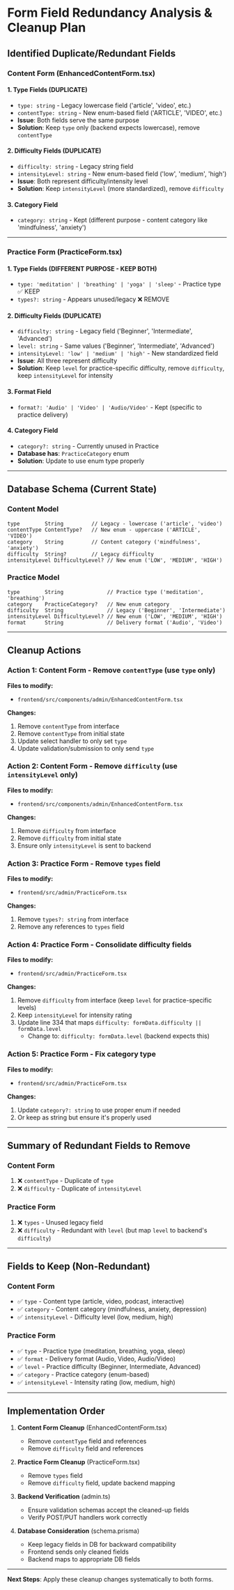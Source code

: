 # Form Field Redundancy Analysis & Cleanup Plan

## Identified Duplicate/Redundant Fields

### Content Form (EnhancedContentForm.tsx)

#### 1. **Type Fields (DUPLICATE)**
- `type: string` - Legacy lowercase field ('article', 'video', etc.)
- `contentType: string` - New enum-based field ('ARTICLE', 'VIDEO', etc.)
- **Issue**: Both fields serve the same purpose
- **Solution**: Keep `type` only (backend expects lowercase), remove `contentType`

#### 2. **Difficulty Fields (DUPLICATE)**
- `difficulty: string` - Legacy string field
- `intensityLevel: string` - New enum-based field ('low', 'medium', 'high')
- **Issue**: Both represent difficulty/intensity level
- **Solution**: Keep `intensityLevel` (more standardized), remove `difficulty`

#### 3. **Category Field**
- `category: string` - Kept (different purpose - content category like 'mindfulness', 'anxiety')

---

### Practice Form (PracticeForm.tsx)

#### 1. **Type Fields (DIFFERENT PURPOSE - KEEP BOTH)**
- `type: 'meditation' | 'breathing' | 'yoga' | 'sleep'` - Practice type ✅ KEEP
- `types?: string` - Appears unused/legacy ❌ REMOVE

#### 2. **Difficulty Fields (DUPLICATE)**
- `difficulty: string` - Legacy field ('Beginner', 'Intermediate', 'Advanced')
- `level: string` - Same values ('Beginner', 'Intermediate', 'Advanced')
- `intensityLevel: 'low' | 'medium' | 'high'` - New standardized field
- **Issue**: All three represent difficulty
- **Solution**: Keep `level` for practice-specific difficulty, remove `difficulty`, keep `intensityLevel` for intensity

#### 3. **Format Field**
- `format?: 'Audio' | 'Video' | 'Audio/Video'` - Kept (specific to practice delivery)

#### 4. **Category Field**
- `category?: string` - Currently unused in Practice
- **Database has**: `PracticeCategory` enum
- **Solution**: Update to use enum type properly

---

## Database Schema (Current State)

### Content Model
```prisma
type        String         // Legacy - lowercase ('article', 'video')
contentType ContentType?   // New enum - uppercase ('ARTICLE', 'VIDEO')
category    String         // Content category ('mindfulness', 'anxiety')
difficulty  String?        // Legacy difficulty
intensityLevel DifficultyLevel? // New enum ('LOW', 'MEDIUM', 'HIGH')
```

### Practice Model
```prisma
type        String              // Practice type ('meditation', 'breathing')
category    PracticeCategory?   // New enum category
difficulty  String              // Legacy ('Beginner', 'Intermediate')
intensityLevel DifficultyLevel? // New enum ('LOW', 'MEDIUM', 'HIGH')
format      String              // Delivery format ('Audio', 'Video')
```

---

## Cleanup Actions

### Action 1: Content Form - Remove `contentType` (use `type` only)
**Files to modify:**
- `frontend/src/components/admin/EnhancedContentForm.tsx`

**Changes:**
1. Remove `contentType` from interface
2. Remove `contentType` from initial state
3. Update select handler to only set `type`
4. Update validation/submission to only send `type`

### Action 2: Content Form - Remove `difficulty` (use `intensityLevel` only)
**Files to modify:**
- `frontend/src/components/admin/EnhancedContentForm.tsx`

**Changes:**
1. Remove `difficulty` from interface
2. Remove `difficulty` from initial state
3. Ensure only `intensityLevel` is sent to backend

### Action 3: Practice Form - Remove `types` field
**Files to modify:**
- `frontend/src/admin/PracticeForm.tsx`

**Changes:**
1. Remove `types?: string` from interface
2. Remove any references to `types` field

### Action 4: Practice Form - Consolidate difficulty fields
**Files to modify:**
- `frontend/src/admin/PracticeForm.tsx`

**Changes:**
1. Remove `difficulty` from interface (keep `level` for practice-specific levels)
2. Keep `intensityLevel` for intensity rating
3. Update line 334 that maps `difficulty: formData.difficulty || formData.level`
   - Change to: `difficulty: formData.level` (backend expects this)

### Action 5: Practice Form - Fix category type
**Files to modify:**
- `frontend/src/admin/PracticeForm.tsx`

**Changes:**
1. Update `category?: string` to use proper enum if needed
2. Or keep as string but ensure it's properly used

---

## Summary of Redundant Fields to Remove

### Content Form
1. ❌ `contentType` - Duplicate of `type`
2. ❌ `difficulty` - Duplicate of `intensityLevel`

### Practice Form
1. ❌ `types` - Unused legacy field
2. ❌ `difficulty` - Redundant with `level` (but map `level` to backend's `difficulty`)

---

## Fields to Keep (Non-Redundant)

### Content Form
- ✅ `type` - Content type (article, video, podcast, interactive)
- ✅ `category` - Content category (mindfulness, anxiety, depression)
- ✅ `intensityLevel` - Difficulty level (low, medium, high)

### Practice Form
- ✅ `type` - Practice type (meditation, breathing, yoga, sleep)
- ✅ `format` - Delivery format (Audio, Video, Audio/Video)
- ✅ `level` - Practice difficulty (Beginner, Intermediate, Advanced)
- ✅ `category` - Practice category (enum-based)
- ✅ `intensityLevel` - Intensity rating (low, medium, high)

---

## Implementation Order

1. **Content Form Cleanup** (EnhancedContentForm.tsx)
   - Remove `contentType` field and references
   - Remove `difficulty` field and references
   
2. **Practice Form Cleanup** (PracticeForm.tsx)
   - Remove `types` field
   - Remove `difficulty` field, update backend mapping
   
3. **Backend Verification** (admin.ts)
   - Ensure validation schemas accept the cleaned-up fields
   - Verify POST/PUT handlers work correctly
   
4. **Database Consideration** (schema.prisma)
   - Keep legacy fields in DB for backward compatibility
   - Frontend sends only cleaned fields
   - Backend maps to appropriate DB fields

---

**Next Steps**: Apply these cleanup changes systematically to both forms.
